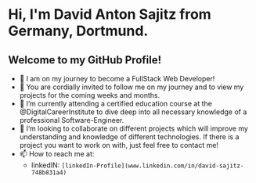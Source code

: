 # Hi, I'm David Anton Sajitz from Germany, Dortmund.
## Welcome to my GitHub Profile!

- 👋 I am on my journey to become a FullStack Web Developer!
- 👀 You are cordially invited to follow me on my journey and to view my projects for the coming weeks and months.
- 🌱 I’m currently attending a certified education course at the @DigitalCareerInstitute to dive deep into all necessary knowledge of a professional Software-Engineer.
- 💞️ I’m looking to collaborate on different projects which will improve my understanding and knowledge of different technologies. If there is a project you want to work on with, just feel free to contact me!
- 📫 How to reach me at:
  - linkedIN: `[linkedIn-Profile](www.linkedin.com/in/david-sajitz-748b831a4)`
<!---
Dasajton/Dasajton is a ✨ special ✨ repository because its `README.md` (this file) appears on your GitHub profile.
You can click the Preview link to take a look at your changes.
--->
